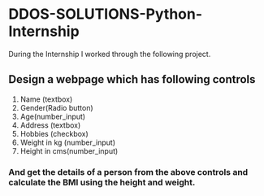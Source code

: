 # DDOS-SOLUTIONS-Python-Internship
During the Internship I worked through the following project.

##  Design a webpage which has following controls

1.	Name (textbox)
2.	Gender(Radio button)
3.	Age(number_input)
4.	Address (textbox)
5.	Hobbies (checkbox)
6.	Weight in kg (number_input)
7.	Height in cms(number_input)

###  And get the details of a person from the above controls and calculate the BMI using the height and weight.
